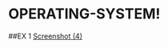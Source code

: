 # OPERATING-SYSTEM!
##EX 1
[Screenshot (4)](https://user-images.githubusercontent.com/113881189/235837333-5c3a96ef-1a5f-47b5-9c6b-283573644b8d.png)

